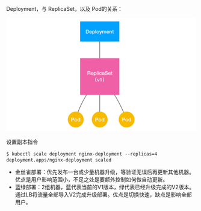 Deployment，与 ReplicaSet，以及 Pod的关系：

<img src="https://raw.githubusercontent.com/dark-tone/notes/main/k8s/imgs/2.webp" style="width: 650px;">

设置副本指令
```
$ kubectl scale deployment nginx-deployment --replicas=4
deployment.apps/nginx-deployment scaled
```


- 金丝雀部署：优先发布一台或少量机器升级，等验证无误后再更新其他机器。优点是用户影响范围小，不足之处是要额外控制如何做自动更新。
- 蓝绿部署：2组机器，蓝代表当前的V1版本，绿代表已经升级完成的V2版本。通过LB将流量全部导入V2完成升级部署。优点是切换快速，缺点是影响全部用户。